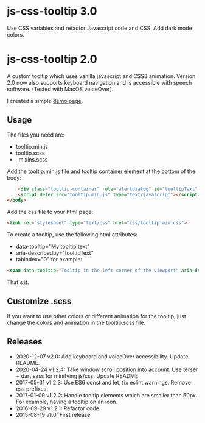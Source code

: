 # js-css-tooltip 3.0

Use CSS variables and refactor Javascript code and CSS. Add dark mode colors.

# js-css-tooltip 2.0

A custom tooltip which uses vanilla javascript and CSS3 animation. Version 2.0 now also supports keyboard navigation and is accessible with speech software. (Tested with MacOS voiceOver).

I created a simple [demo page](http://www.mirellavanteulingen.nl/demos/tooltip).

## Usage

The files you need are:
 - tooltip.min.js
 - tooltip.scss
 - _mixins.scss

 Add the tooltip.min.js file and tooltip container element at the bottom of the body:
```html
    <div class="tooltip-container" role="alertdialog" id="tooltipText" aria-hidden="true" aria-live="polite"></div>
    <script defer src="tooltip.min.js" type="text/javascript"></script>
</body>
```

Add the css file to your html page:
```html
<link rel="stylesheet" type="text/css" href="css/tooltip.min.css">
```

To create a tooltip, use the following html attributes:
-  data-tooltip="My tooltip text"
- aria-describedby="tooltipText"
- tabindex="0"
for example:
```html
<span data-tooltip="Tooltip in the left corner of the viewport" aria-describedby="tooltipText" tabindex="0">tooltip</span>
```

That's it.

## Customize .scss
If you want to use other colors or different animation for the tooltip, just change the colors and animation in the tooltip.scss file.

## Releases
- 2020-12-07 v2.0: Add keyboard and voiceOver accessibility. Update README.
- 2020-04-24 v1.2.4: Take window scroll position into account. Use terser + dart sass for minifying js/css. Update README.
- 2017-05-31 v1.2.3: Use ES6 const and let, fix eslint warnings. Remove css prefixes.
- 2017-01-09 v1.2.2: Handle tooltip elements which are smaller than 50px. For example, having a tooltip on an icon.
- 2016-09-29 v1.2.1: Refactor code.
- 2015-08-19  v1.0: First release.


